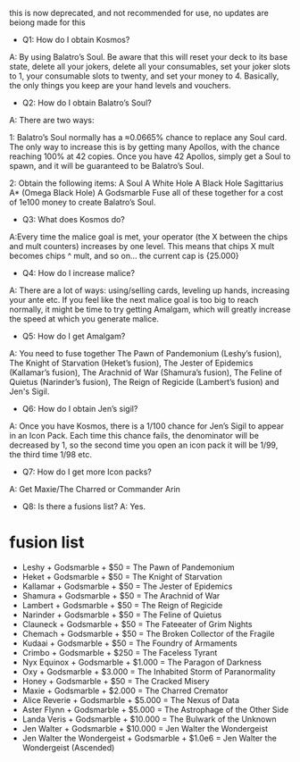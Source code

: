 this is now deprecated, and not recommended for use, no updates are beiong made for this
- Q1: How do I obtain Kosmos?

A: By using Balatro’s Soul. Be aware that this will reset your deck to its base state, delete all your jokers, delete all your consumables, set your joker slots to 1, your consumable slots to twenty, and set your money to 4. Basically, the only things you keep are your hand levels and vouchers.

- Q2: How do I obtain Balatro’s Soul?

A: There are two ways:

1: Balatro’s Soul normally has a ≈0.0665% chance to replace any Soul card. The only way to increase this is by getting many Apollos, with the chance reaching 100% at 42 copies. Once you have 42 Apollos, simply get a Soul to spawn, and it will be guaranteed to be Balatro’s Soul.

2: Obtain the following items:
A Soul
A White Hole
A Black Hole
Sagittarius A* (Omega Black Hole)
A Godsmarble
Fuse all of these together for a cost of 1e100 money to create Balatro’s Soul.

- Q3: What does Kosmos do?

A:Every time the malice goal is met, your operator (the X between the chips and mult counters) increases by one level. This means that chips X mult becomes chips ^ mult, and so on… the current cap is {25.000}

- Q4: How do I increase malice?

A: There are a lot of ways: using/selling cards, leveling up hands, increasing your ante etc.
If you feel like the next malice goal is too big to reach normally, it might be time to try getting Amalgam, which will greatly increase the speed at which you generate malice.

- Q5: How do I get Amalgam?

A: You need to fuse together The Pawn of Pandemonium (Leshy’s fusion), The Knight of Starvation (Heket’s fusion), The Jester of Epidemics (Kallamar’s fusion), The Arachnid of War (Shamura’s fusion), The Feline of Quietus (Narinder’s fusion), The Reign of Regicide (Lambert’s fusion) and Jen's Sigil. 

- Q6: How do I obtain Jen’s sigil?

A: Once you have Kosmos, there is a 1/100 chance for Jen’s Sigil to appear in an Icon Pack. Each time this chance fails, the denominator will be decreased by 1, so the second time you open an icon pack it will be 1/99, the third time 1/98 etc.

- Q7: How do I get more Icon packs?

A: Get Maxie/The Charred or Commander Arin

- Q8: Is there a fusions list?
A: Yes.
# fusion list
- Leshy + Godsmarble + $50 = The Pawn of Pandemonium
- Heket + Godsmarble + $50 = The Knight of Starvation
- Kallamar + Godsmarble + $50 = The Jester of Epidemics
- Shamura + Godsmarble + $50 = The Arachnid of War
- Lambert + Godsmarble + $50 = The Reign of Regicide
- Narinder + Godsmarble + $50 = The Feline of Quietus
- Clauneck + Godsmarble + $50 = The Fateeater of Grim Nights
- Chemach + Godsmarble + $50 = The Broken Collector of the Fragile
- Kudaai + Godsmarble + $50 = The Foundry of Armaments
- Crimbo + Godsmarble + $250 = The Faceless Tyrant
- Nyx Equinox + Godsmarble + $1.000 = The Paragon of Darkness
- Oxy + Godsmarble + $3.000 = The Inhabited Storm of Paranormality
- Honey + Godsmarble + $50 = The Cracked Misery
- Maxie + Godsmarble + $2.000 = The Charred Cremator
- Alice Reverie + Godsmarble + $5.000 = The Nexus of Data
- Aster Flynn + Godsmarble + $5.000 = The Astrophage of the Other Side
- Landa Veris + Godsmarble + $10.000 = The Bulwark of the Unknown
- Jen Walter + Godsmarble + $10.000 = Jen Walter the Wondergeist
- Jen Walter the Wondergeist + Godsmarble + $1.0e6 = Jen Walter the Wondergeist (Ascended)
